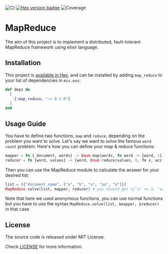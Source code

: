 ![CI](https://github.com/ihaveint/map_reduce/workflows/Elixir%20CI/badge.svg)
[![Hex version badge](https://img.shields.io/badge/Hex-0.1.0-blue)](https://hex.pm/packages/map_reduce)
![Coverage](https://img.shields.io/badge/coverage-98.04%25-green)

# MapReduce
The aim of this project is to implement a distributed, fault-tolerant MapReduce framework using elixir language.

## Installation
This project is [available in Hex](https://hex.pm/packages/map_reduce), and can be installed
by adding `map_reduce` to your list of dependencies in `mix.exs`:

```elixir
def deps do
  [
    {:map_reduce, "~> 0.1.0"}
  ]
end
```

## Usage Guide
You have to define two functions, `map` and `reduce`, depending on the problem you want to solve.
Let's say we want to solve the famous `word count` problem.
Here's how you can define your map & reduce functions:

```elixir
mapper = fn {_document, words} -> Enum.map(words, fn word -> {word, 1} end) end
reducer = fn {word, values} -> {word, Enum.reduce(values, 0, fn x, acc -> x + acc end)} end
```

Then you can use the MapReduce module to calculate the answer for your desired list:
```elixir
list = [{"document_name", ["a", "b", "a", "aa", "a"]}]
MapReduce.solve(list, mapper, reducer) # you should get %{"a" => 3, "aa" => 1, "b" => 1} 
```

Note that here we used anonymous functions, you can use normal functions but you have to use the syntax `MapReduce.solve(list, &mapper, &reducer)` in that case

## License

The source code is released under MIT License.

Check [LICENSE](LICENSE) for more information.
